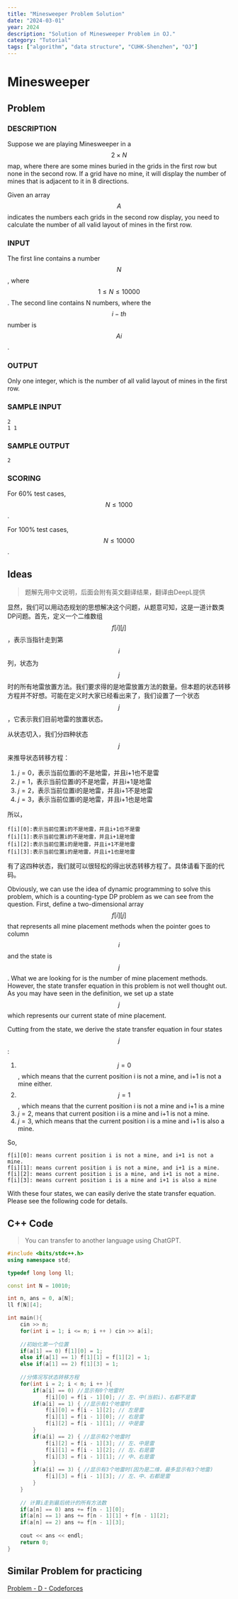 ```yaml
---
title: "Minesweeper Problem Solution"
date: "2024-03-01"
year: 2024
description: "Solution of Minesweeper Problem in OJ."
category: "Tutorial"
tags: ["algorithm", "data structure", "CUHK-Shenzhen", "OJ"]
---
```

# Minesweeper

## Problem

### DESCRIPTION

Suppose we are playing Minesweeper in a $$2 × N$$ map, where there are some mines buried in the grids in the first row but none in the second row. If a grid have no mine, it will display the number of mines that is adjacent to it in 8 directions.

Given an array $$A$$ indicates the numbers each grids in the second row display, you need to calculate the number of all valid layout of mines in the first row.

### INPUT

The first line contains a number $$N$$, where $$1 ≤ N ≤ 10000$$. The second line contains N numbers, where the $$i-th$$ number is $$Ai$$.

### OUTPUT

Only one integer, which is the number of all valid layout of mines in the first row.

### SAMPLE INPUT

```
2
1 1
```

### SAMPLE OUTPUT

```
2
```

### SCORING

For 60% test cases, $$N ≤ 1000$$.

For 100% test cases, $$N ≤ 10000$$.

## Ideas

> 题解先用中文说明，后面会附有英文翻译结果，翻译由DeepL提供

显然，我们可以用动态规划的思想解决这个问题，从题意可知，这是一道计数类DP问题。首先，定义一个二维数组$$f[i][j]$$，表示当指针走到第$$i$$列，状态为$$j$$时的所有地雷放置方法。我们要求得的是地雷放置方法的数量。但本题的状态转移方程并不好想。可能在定义时大家已经看出来了，我们设置了一个状态$$j$$，它表示我们目前地雷的放置状态。

从状态切入，我们分四种状态$$j$$来推导状态转移方程：

1. $j = 0$，表示当前位置i的不是地雷，并且i+1也不是雷 
2. $j = 1$，表示当前位置i的不是地雷，并且i+1是地雷
3. $j = 2$，表示当前位置i的是地雷，并且i+1不是地雷 
4. $j = 3$，表示当前位置i的是地雷，并且i+1也是地雷

所以，

```
f[i][0]:表示当前位置i的不是地雷，并且i+1也不是雷 
f[i][1]:表示当前位置i的不是地雷，并且i+1是地雷 
f[i][2]:表示当前位置i的是地雷，并且i+1不是地雷 
f[i][3]:表示当前位置i的是地雷，并且i+1也是地雷 
```

有了这四种状态，我们就可以很轻松的得出状态转移方程了。具体请看下面的代码。

Obviously, we can use the idea of dynamic programming to solve this problem, which is a counting-type DP problem as we can see from the question. First, define a two-dimensional array $$f[i][j]$$ that represents all mine placement methods when the pointer goes to column $$i$$ and the state is $$j$$. What we are looking for is the number of mine placement methods. However, the state transfer equation in this problem is not well thought out. As you may have seen in the definition, we set up a state $$j$$ which represents our current state of mine placement.

Cutting from the state, we derive the state transfer equation in four states $$j$$:

1. $$j = 0$$, which means that the current position i is not a mine, and i+1 is not a mine either. 
2. $$j = 1$$, which means that the current position i is not a mine and i+1 is a mine
3. $j = 2$, means that current position i is a mine and i+1 is not a mine. 
4. $j = 3$, which means that the current position i is a mine and i+1 is also a mine.

So,

```
f[i][0]: means current position i is not a mine, and i+1 is not a mine. 
f[i][1]: means current position i is not a mine, and i+1 is a mine. 
f[i][2]: means current position i is a mine, and i+1 is not a mine. 
f[i][3]: means current position i is a mine and i+1 is also a mine 
```

With these four states, we can easily derive the state transfer equation. Please see the following code for details.

## C++ Code

> You can transfer to another language using ChatGPT.

```c++
#include <bits/stdc++.h>
using namespace std;

typedef long long ll;

const int N = 10010;

int n, ans = 0, a[N];
ll f[N][4];

int main(){
	cin >> n;
	for(int i = 1; i <= n; i ++ ) cin >> a[i];
	
    //初始化第一个位置
	if(a[1] == 0) f[1][0] = 1;
	else if(a[1] == 1) f[1][1] = f[1][2] = 1;
	else if(a[1] == 2) f[1][3] = 1;
    
    //分情况写状态转移方程
	for(int i = 2; i < n; i ++ ){
		if(a[i] == 0) //显示有0个地雷时
            f[i][0] = f[i - 1][0]; // 左、中(当前i)、右都不是雷
		if(a[i] == 1) { //显示有1个地雷时
			f[i][0] = f[i - 1][2]; // 左是雷
			f[i][1] = f[i - 1][0]; // 右是雷
			f[i][2] = f[i - 1][1]; // 中是雷
		}
		if(a[i] == 2) { //显示有2个地雷时
			f[i][2] = f[i - 1][3]; // 左、中是雷
			f[i][1] = f[i - 1][2]; // 左、右是雷
			f[i][3] = f[i - 1][1]; // 中、右是雷
		}
		if(a[i] == 3) { //显示有3个地雷时(因为是二维，最多显示有3个地雷)
			f[i][3] = f[i - 1][3]; // 左、中、右都是雷
		}
	}
	
    // 计算i走到最后统计的所有方法数
	if(a[n] == 0) ans += f[n - 1][0];
	if(a[n] == 1) ans += f[n - 1][1] + f[n - 1][2];
	if(a[n] == 2) ans += f[n - 1][3];
	
	cout << ans << endl;
	return 0;
}
```

## Similar Problem for practicing

[Problem - D - Codeforces](https://codeforces.com/contest/404/problem/D)
